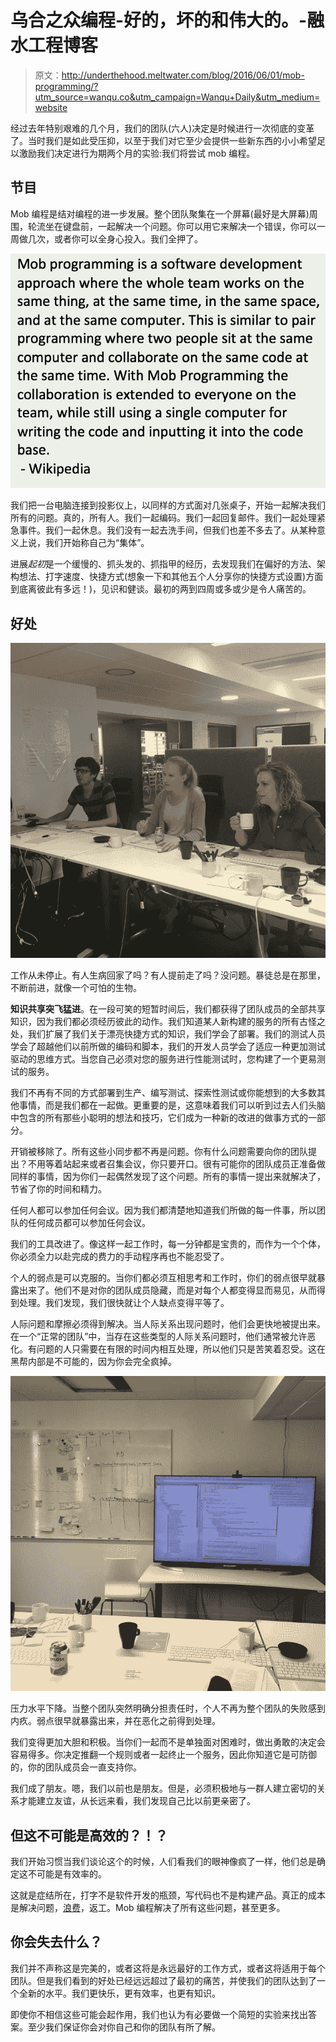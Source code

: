 # 乌合之众编程-好的，坏的和伟大的。-融水工程博客

> 原文：<http://underthehood.meltwater.com/blog/2016/06/01/mob-programming/?utm_source=wanqu.co&utm_campaign=Wanqu+Daily&utm_medium=website>

经过去年特别艰难的几个月，我们的团队(六人)决定是时候进行一次彻底的变革了。当时我们是如此受压抑，以至于我们对它至少会提供一些新东西的小小希望足以激励我们决定进行为期两个月的实验:我们将尝试 mob 编程。

## 节目

Mob 编程是结对编程的进一步发展。整个团队聚集在一个屏幕(最好是大屏幕)周围，轮流坐在键盘前，一起解决一个问题。你可以用它来解决一个错误，你可以一周做几次，或者你可以全身心投入。我们全押了。

![](img/85dfe29db415e0034baed74e6f471bf2.png "Mob Programming Quote Wikipedia")

我们把一台电脑连接到投影仪上，以同样的方式面对几张桌子，开始一起解决我们所有的问题。真的，所有人。我们一起编码。我们一起回复邮件。我们一起处理紧急事件。我们一起休息。我们没有一起去洗手间，但我们也差不多去了。从某种意义上说，我们开始称自己为“集体”。

进展*起初*是一个缓慢的、抓头发的、抓指甲的经历，去发现我们在偏好的方法、架构想法、打字速度、快捷方式(想象一下和其他五个人分享你的快捷方式设置)方面到底离彼此有多远！)，见识和健谈。最初的两到四周或多或少是令人痛苦的。

## 好处

![](img/dc21a7a557bf0dbe1a281b7132743aab.png "The mob")

工作从未停止。有人生病回家了吗？有人提前走了吗？没问题。暴徒总是在那里，不断前进，就像一个可怕的生物。

**知识共享突飞猛进**。在一段可笑的短暂时间后，我们都获得了团队成员的全部共享知识，因为我们都必须经历彼此的动作。我们知道某人新构建的服务的所有古怪之处，我们扩展了我们关于漂亮快捷方式的知识，我们学会了部署。我们的测试人员学会了超越他们以前所做的编码和脚本，我们的开发人员学会了适应一种更加测试驱动的思维方式。当您自己必须对您的服务进行性能测试时，您构建了一个更易测试的服务。

我们不再有不同的方式部署到生产、编写测试、探索性测试或你能想到的大多数其他事情，而是我们都在一起做。更重要的是，这意味着我们可以听到过去人们头脑中包含的所有那些小聪明的想法和技巧，它们成为一种新的改进的做事方式的一部分。

开销被移除了。所有这些小同步都不再是问题。你有什么问题需要向你的团队提出？不用等着站起来或者召集会议，你只要开口。很有可能你的团队成员正准备做同样的事情，因为你们一起偶然发现了这个问题。所有的事情一提出来就解决了，节省了你的时间和精力。

任何人都可以参加任何会议。因为我们都清楚地知道我们所做的每一件事，所以团队的任何成员都可以参加任何会议。

我们的工具改进了。像这样一起工作时，每一分钟都是宝贵的，而作为一个个体，你必须全力以赴完成的费力的手动程序再也不能忍受了。

个人的弱点是可以克服的。当你们都必须互相思考和工作时，你们的弱点很早就暴露出来了。他们不是对你的团队成员隐藏，而是对每个人都变得显而易见，从而得到处理。我们发现，我们很快就让个人缺点变得平等了。

人际问题和摩擦必须得到解决。当人际关系出现问题时，他们会更快地被提出来。在一个“正常的团队”中，当存在这些类型的人际关系问题时，他们通常被允许恶化。有问题的人只需要在有限的时间内相互处理，所以他们只是苦笑着忍受。这在黑帮内部是不可能的，因为你会完全疯掉。

![](img/e7d74849078bcbb927346b0bb2d612f7.png "Big Screen")

压力水平下降。当整个团队突然明确分担责任时，个人不再为整个团队的失败感到内疚。弱点很早就暴露出来，并在恶化之前得到处理。

我们变得更加大胆和积极。当你们一起而不是单独面对困难时，做出勇敢的决定会容易得多。你决定推翻一个规则或者一起终止一个服务，因此你知道它是可防御的，你的团队成员会一直支持你。

我们成了朋友。嗯，我们以前也是朋友。但是，必须积极地与一群人建立密切的关系才能建立友谊，从长远来看，我们发现自己比以前更亲密了。

## 但这不可能是高效的？！？

我们开始习惯当我们谈论这个的时候，人们看我们的眼神像疯了一样，他们总是确定这不可能是有效率的。

这就是症结所在，打字不是软件开发的瓶颈，写代码也不是构建产品。真正的成本是解决问题，[浪费](https://dzone.com/articles/seven-wastes-software)，返工。Mob 编程解决了所有这些问题，甚至更多。

## 你会失去什么？

我们并不声称这是完美的，或者这将是永远最好的工作方式，或者这将适用于每个团队。但是我们看到的好处已经远远超过了最初的痛苦，并使我们的团队达到了一个全新的水平。我们更快乐，更有效率，也更有知识。

即使你不相信这些可能会起作用，我们也认为有必要做一个简短的实验来找出答案。至少我们保证你会对你自己和你的团队有所了解。